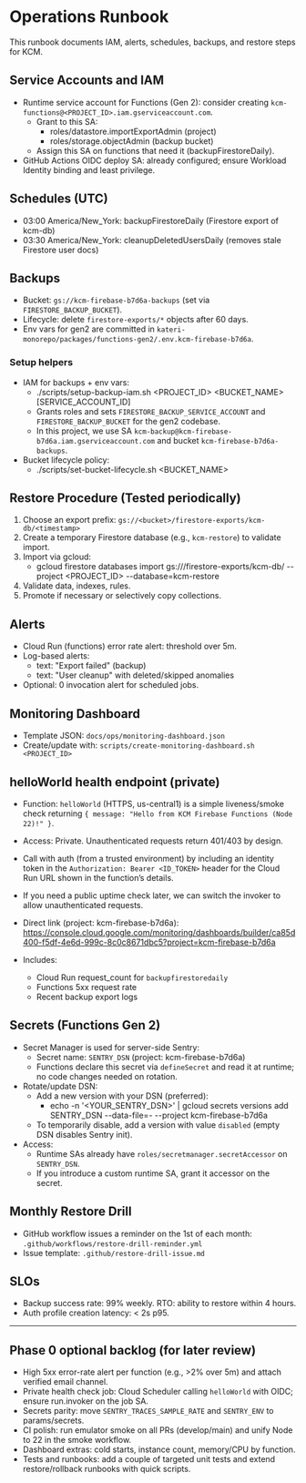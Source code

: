 # Operations Runbook

This runbook documents IAM, alerts, schedules, backups, and restore steps for KCM.

## Service Accounts and IAM

- Runtime service account for Functions (Gen 2): consider creating `kcm-functions@<PROJECT_ID>.iam.gserviceaccount.com`.
  - Grant to this SA:
    - roles/datastore.importExportAdmin (project)
    - roles/storage.objectAdmin (backup bucket)
  - Assign this SA on functions that need it (backupFirestoreDaily).
- GitHub Actions OIDC deploy SA: already configured; ensure Workload Identity binding and least privilege.

## Schedules (UTC)

- 03:00 America/New_York: backupFirestoreDaily (Firestore export of kcm-db)
- 03:30 America/New_York: cleanupDeletedUsersDaily (removes stale Firestore user docs)

## Backups

- Bucket: `gs://kcm-firebase-b7d6a-backups` (set via `FIRESTORE_BACKUP_BUCKET`).
- Lifecycle: delete `firestore-exports/*` objects after 60 days.
- Env vars for gen2 are committed in `kateri-monorepo/packages/functions-gen2/.env.kcm-firebase-b7d6a`.

### Setup helpers

- IAM for backups + env vars:
  - ./scripts/setup-backup-iam.sh <PROJECT_ID> <BUCKET_NAME> [SERVICE_ACCOUNT_ID]
  - Grants roles and sets `FIRESTORE_BACKUP_SERVICE_ACCOUNT` and `FIRESTORE_BACKUP_BUCKET` for the gen2 codebase.
  - In this project, we use SA `kcm-backup@kcm-firebase-b7d6a.iam.gserviceaccount.com` and bucket `kcm-firebase-b7d6a-backups`.
- Bucket lifecycle policy:
  - ./scripts/set-bucket-lifecycle.sh <BUCKET_NAME> <DAYS>

## Restore Procedure (Tested periodically)

1. Choose an export prefix: `gs://<bucket>/firestore-exports/kcm-db/<timestamp>`
2. Create a temporary Firestore database (e.g., `kcm-restore`) to validate import.
3. Import via gcloud:
   - gcloud firestore databases import gs://<bucket>/firestore-exports/kcm-db/<timestamp> --project <PROJECT_ID> --database=kcm-restore
4. Validate data, indexes, rules.
5. Promote if necessary or selectively copy collections.

## Alerts

- Cloud Run (functions) error rate alert: threshold over 5m.
- Log-based alerts:
  - text: "Export failed" (backup)
  - text: "User cleanup" with deleted/skipped anomalies
- Optional: 0 invocation alert for scheduled jobs.

## Monitoring Dashboard

- Template JSON: `docs/ops/monitoring-dashboard.json`
- Create/update with: `scripts/create-monitoring-dashboard.sh <PROJECT_ID>`

## helloWorld health endpoint (private)

- Function: `helloWorld` (HTTPS, us-central1) is a simple liveness/smoke check returning `{ message: "Hello from KCM Firebase Functions (Node 22)!" }`.
- Access: Private. Unauthenticated requests return 401/403 by design.
- Call with auth (from a trusted environment) by including an identity token in the `Authorization: Bearer <ID_TOKEN>` header for the Cloud Run URL shown in the function’s details.
- If you need a public uptime check later, we can switch the invoker to allow unauthenticated requests.

- Direct link (project: kcm-firebase-b7d6a): https://console.cloud.google.com/monitoring/dashboards/builder/ca85d400-f5df-4e6d-999c-8c0c8671dbc5?project=kcm-firebase-b7d6a
- Includes:
  - Cloud Run request_count for `backupfirestoredaily`
  - Functions 5xx request rate
  - Recent backup export logs

## Secrets (Functions Gen 2)

- Secret Manager is used for server-side Sentry:
  - Secret name: `SENTRY_DSN` (project: kcm-firebase-b7d6a)
  - Functions declare this secret via `defineSecret` and read it at runtime; no code changes needed on rotation.
- Rotate/update DSN:
  - Add a new version with your DSN (preferred):
    - echo -n '<YOUR_SENTRY_DSN>' | gcloud secrets versions add SENTRY_DSN --data-file=- --project kcm-firebase-b7d6a
  - To temporarily disable, add a version with value `disabled` (empty DSN disables Sentry init).
- Access:
  - Runtime SAs already have `roles/secretmanager.secretAccessor` on `SENTRY_DSN`.
  - If you introduce a custom runtime SA, grant it accessor on the secret.

## Monthly Restore Drill

- GitHub workflow issues a reminder on the 1st of each month: `.github/workflows/restore-drill-reminder.yml`
- Issue template: `.github/restore-drill-issue.md`

## SLOs

- Backup success rate: 99% weekly. RTO: ability to restore within 4 hours.
- Auth profile creation latency: < 2s p95.

---

## Phase 0 optional backlog (for later review)

- High 5xx error-rate alert per function (e.g., >2% over 5m) and attach verified email channel.
- Private health check job: Cloud Scheduler calling `helloWorld` with OIDC; ensure run.invoker on the job SA.
- Secrets parity: move `SENTRY_TRACES_SAMPLE_RATE` and `SENTRY_ENV` to params/secrets.
- CI polish: run emulator smoke on all PRs (develop/main) and unify Node to 22 in the smoke workflow.
- Dashboard extras: cold starts, instance count, memory/CPU by function.
- Tests and runbooks: add a couple of targeted unit tests and extend restore/rollback runbooks with quick scripts.
